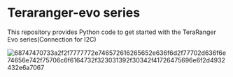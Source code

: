 # Teraranger-evo series
This repository provides Python code to get started with the TeraRanger Evo series(Connection for I2C)

![68747470733a2f2f7777772e746572616265652e636f6d2f77702d636f6e74656e742f75706c6f6164732f323031392f30342f41726475696e6f2d4932432e6a7067](https://user-images.githubusercontent.com/55868074/233305044-7c1aacfc-0948-4233-84be-2f0de7af4586.jpg)
